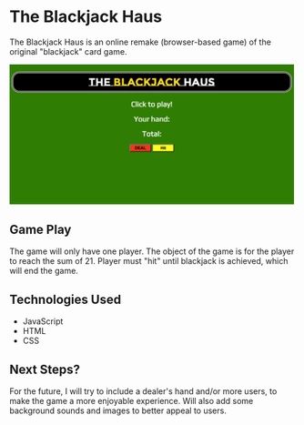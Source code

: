 # The Blackjack Haus 

The Blackjack Haus is an online remake (browser-based game) of the original "blackjack" card game. 


<img src="images/blackjackhaus.png" width="500">


## Game Play

The game will only have one player. The object of the game is for the player to reach the sum of 21. Player must "hit" until blackjack is achieved, which will end the game.


## Technologies Used

- JavaScript
- HTML
- CSS


## Next Steps?

For the future, I will try to include a dealer's hand and/or more users, to make the game a more enjoyable experience. Will also add some background sounds and images to better appeal to users. 

